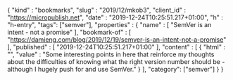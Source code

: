 {
  "kind" : "bookmarks",
  "slug" : "2019/12/mkob3",
  "client_id" : "https://micropublish.net",
  "date" : "2019-12-24T10:25:51.217+01:00",
  "h" : "h-entry",
  "tags": ["semver"],
  "properties" : {
    "name" : [ "SemVer is an intent - not a promise" ],
    "bookmark-of" : [ "https://damieng.com/blog/2019/12/19/semver-is-an-intent-not-a-promise" ],
    "published" : [ "2019-12-24T10:25:51.217+01:00" ],
    "content" : [ {
      "html" : "",
      "value" : "Some interesting points in here that reinforce my thoughts about the difficulties of knowing what the right version number should be - although I hugely push for and use SemVer."
    } ],
    "category": ["semver"]
  }
}
